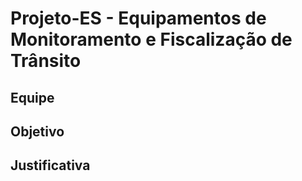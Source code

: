 # Projeto-ES - Equipamentos de Monitoramento e Fiscalização de Trânsito

## Equipe

## Objetivo

## Justificativa
